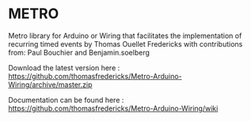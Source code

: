METRO
=====================

Metro library for Arduino or Wiring that facilitates the implementation of recurring timed events
by Thomas Ouellet Fredericks
with contributions from: Paul Bouchier and Benjamin.soelberg

Download the latest version here : https://github.com/thomasfredericks/Metro-Arduino-Wiring/archive/master.zip

Documentation can be found here : https://github.com/thomasfredericks/Metro-Arduino-Wiring/wiki

